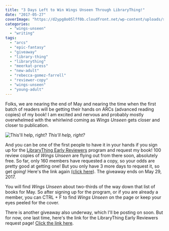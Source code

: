 ```yaml
---
title: "3 Days Left to Win Wings Unseen Through LibraryThing!"
date: "2017-05-27"
coverImage: "https://d2ypg8o05lff0b.cloudfront.net/wp-content/uploads/sites/3/2017/02/wingsunseen.jpg"
categories:
  - "wings-unseen"
  - "writing"
tags:
  - "arcs"
  - "epic-fantasy"
  - "giveaway"
  - "library-thing"
  - "librarything"
  - "meerkat-press"
  - "new-adult"
  - "rebecca-gomez-farrell"
  - "reviewer-copy"
  - "wings-unseen"
  - "young-adult"
---
```


Folks, we are nearing the end of May and nearing the time when the first batch of readers will be getting their hands on ARCs (advanced reading copies) of my book! I am excited and nervous and probably mostly overwhelmed with the whirlwind coming as _Wings Unseen_ gets closer and closer to publication.

<div class="caption">

![This'll help, right?](https://d2ypg8o05lff0b.cloudfront.net/wp-content/uploads/sites/3/2017/05/me-nervous-319x500.jpg) *This'll help, right?* </div>

And you can be one of the first people to have it in your hands if you sign up for the [LibraryThing Early Reviewers](https://www.librarything.com/er/list) program and request my book! 100 review copies of _Wings Unseen_ are flying out from there soon, absolutely free. So far, only 160 members have requested a copy, so your odds are pretty good at getting one! But you only have 3 more days to request it, so get going! Here's the link again [(click here](https://www.librarything.com/er/list)). The giveaway ends on May 29, 2017.

You will find _Wings Unseen_ about two-thirds of the way down that list of books for May. So after signing up for the program, or if you are already a member, you can CTRL + F to find _Wings Unseen_ on the page or keep your eyes peeled for the cover.

There is another giveaway also underway, which I'll be posting on soon. But for now, one last time, here's the link for the LibraryThing Early Reviewers request page! [Click the link here](https://www.librarything.com/er/list).
